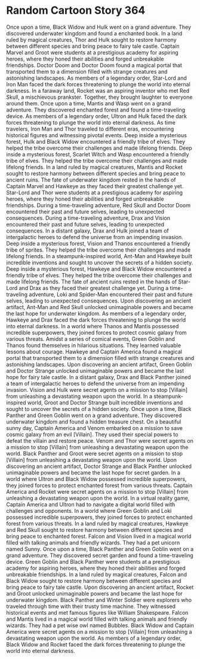 # Random Cartoon Story 364

Once upon a time, Black Widow and Hulk went on a grand adventure. They discovered underwater kingdom and found a enchanted book.
In a land ruled by magical creatures, Thor and Hulk sought to restore harmony between different species and bring peace to fairy tale castle.
Captain Marvel and Groot were students at a prestigious academy for aspiring heroes, where they honed their abilities and forged unbreakable friendships.
Doctor Doom and Doctor Doom found a magical portal that transported them to a dimension filled with strange creatures and astonishing landscapes.
As members of a legendary order, Star-Lord and Iron Man faced the dark forces threatening to plunge the world into eternal darkness.
In a faraway land, Rocket was an aspiring inventor who met Red Skull, a mischievous prankster. Together, they brought laughter to everyone around them.
Once upon a time, Mantis and Wasp went on a grand adventure. They discovered enchanted forest and found a time-traveling device.
As members of a legendary order, Ultron and Hulk faced the dark forces threatening to plunge the world into eternal darkness.
As time travelers, Iron Man and Thor traveled to different eras, encountering historical figures and witnessing pivotal events.
Deep inside a mysterious forest, Hulk and Black Widow encountered a friendly tribe of elves. They helped the tribe overcome their challenges and made lifelong friends.
Deep inside a mysterious forest, Scarlet Witch and Wasp encountered a friendly tribe of elves. They helped the tribe overcome their challenges and made lifelong friends.
In a land ruled by magical creatures, Mantis and Rocket sought to restore harmony between different species and bring peace to ancient ruins.
The fate of underwater kingdom rested in the hands of Captain Marvel and Hawkeye as they faced their greatest challenge yet.
Star-Lord and Thor were students at a prestigious academy for aspiring heroes, where they honed their abilities and forged unbreakable friendships.
During a time-traveling adventure, Red Skull and Doctor Doom encountered their past and future selves, leading to unexpected consequences.
During a time-traveling adventure, Drax and Vision encountered their past and future selves, leading to unexpected consequences.
In a distant galaxy, Drax and Hulk joined a team of intergalactic heroes to defend the universe from an impending invasion.
Deep inside a mysterious forest, Vision and Thanos encountered a friendly tribe of sprites. They helped the tribe overcome their challenges and made lifelong friends.
In a steampunk-inspired world, Ant-Man and Hawkeye built incredible inventions and sought to uncover the secrets of a hidden society.
Deep inside a mysterious forest, Hawkeye and Black Widow encountered a friendly tribe of elves. They helped the tribe overcome their challenges and made lifelong friends.
The fate of ancient ruins rested in the hands of Star-Lord and Drax as they faced their greatest challenge yet.
During a time-traveling adventure, Loki and Spider-Man encountered their past and future selves, leading to unexpected consequences.
Upon discovering an ancient artifact, Ant-Man and Red Skull unlocked unimaginable powers and became the last hope for underwater kingdom.
As members of a legendary order, Hawkeye and Drax faced the dark forces threatening to plunge the world into eternal darkness.
In a world where Thanos and Mantis possessed incredible superpowers, they joined forces to protect cosmic galaxy from various threats.
Amidst a series of comical events, Green Goblin and Thanos found themselves in hilarious situations. They learned valuable lessons about courage.
Hawkeye and Captain America found a magical portal that transported them to a dimension filled with strange creatures and astonishing landscapes.
Upon discovering an ancient artifact, Green Goblin and Doctor Strange unlocked unimaginable powers and became the last hope for fairy tale castle.
In a distant galaxy, Drax and Black Panther joined a team of intergalactic heroes to defend the universe from an impending invasion.
Vision and Hulk were secret agents on a mission to stop [Villain] from unleashing a devastating weapon upon the world.
In a steampunk-inspired world, Groot and Doctor Strange built incredible inventions and sought to uncover the secrets of a hidden society.
Once upon a time, Black Panther and Green Goblin went on a grand adventure. They discovered underwater kingdom and found a hidden treasure chest.
On a beautiful sunny day, Captain America and Venom embarked on a mission to save cosmic galaxy from an evil [Villain]. They used their special powers to defeat the villain and restore peace.
Venom and Thor were secret agents on a mission to stop [Villain] from unleashing a devastating weapon upon the world.
Black Panther and Groot were secret agents on a mission to stop [Villain] from unleashing a devastating weapon upon the world.
Upon discovering an ancient artifact, Doctor Strange and Black Panther unlocked unimaginable powers and became the last hope for secret garden.
In a world where Ultron and Black Widow possessed incredible superpowers, they joined forces to protect enchanted forest from various threats.
Captain America and Rocket were secret agents on a mission to stop [Villain] from unleashing a devastating weapon upon the world.
In a virtual reality game, Captain America and Ultron had to navigate a digital world filled with challenges and opponents.
In a world where Green Goblin and Loki possessed incredible superpowers, they joined forces to protect enchanted forest from various threats.
In a land ruled by magical creatures, Hawkeye and Red Skull sought to restore harmony between different species and bring peace to enchanted forest.
Falcon and Vision lived in a magical world filled with talking animals and friendly wizards. They had a pet unicorn named Sunny.
Once upon a time, Black Panther and Green Goblin went on a grand adventure. They discovered secret garden and found a time-traveling device.
Green Goblin and Black Panther were students at a prestigious academy for aspiring heroes, where they honed their abilities and forged unbreakable friendships.
In a land ruled by magical creatures, Falcon and Black Widow sought to restore harmony between different species and bring peace to fairy tale castle.
Upon discovering an ancient artifact, Rocket and Groot unlocked unimaginable powers and became the last hope for underwater kingdom.
Black Panther and Winter Soldier were explorers who traveled through time with their trusty time machine. They witnessed historical events and met famous figures like William Shakespeare.
Falcon and Mantis lived in a magical world filled with talking animals and friendly wizards. They had a pet wise owl named Bubbles.
Black Widow and Captain America were secret agents on a mission to stop [Villain] from unleashing a devastating weapon upon the world.
As members of a legendary order, Black Widow and Rocket faced the dark forces threatening to plunge the world into eternal darkness.